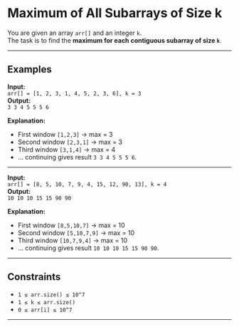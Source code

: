 # Maximum of All Subarrays of Size k

You are given an array `arr[]` and an integer `k`.  
The task is to find the **maximum for each contiguous subarray of size `k`**.

---

## Examples

**Input:**  
`arr[] = [1, 2, 3, 1, 4, 5, 2, 3, 6], k = 3`  
**Output:**  
`3 3 4 5 5 5 6`  

**Explanation:**  
- First window `[1,2,3]` → max = 3  
- Second window `[2,3,1]` → max = 3  
- Third window `[3,1,4]` → max = 4  
- … continuing gives result `3 3 4 5 5 5 6`.

---

**Input:**  
`arr[] = [8, 5, 10, 7, 9, 4, 15, 12, 90, 13], k = 4`  
**Output:**  
`10 10 10 15 15 90 90`  

**Explanation:**  
- First window `[8,5,10,7]` → max = 10  
- Second window `[5,10,7,9]` → max = 10  
- Third window `[10,7,9,4]` → max = 10  
- … continuing gives result `10 10 10 15 15 90 90`.

---

## Constraints
- `1 ≤ arr.size() ≤ 10^7`  
- `1 ≤ k ≤ arr.size()`  
- `0 ≤ arr[i] ≤ 10^7`  

---
